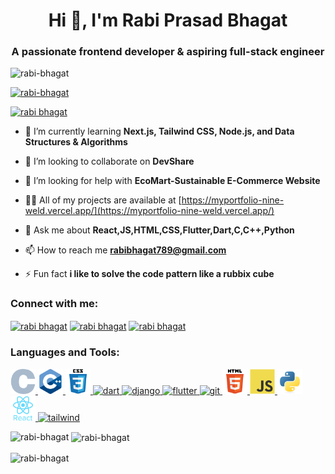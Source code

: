 <h1 align="center">Hi 👋, I'm Rabi Prasad Bhagat</h1>
<h3 align="center">A passionate frontend developer & aspiring full-stack engineer</h3>

<p align="left"> <img src="https://komarev.com/ghpvc/?username=rabi-bhagat&label=Profile%20views&color=0e75b6&style=flat" alt="rabi-bhagat" /> </p>

<p align="left"> <a href="https://github.com/ryo-ma/github-profile-trophy"><img src="https://github-profile-trophy.vercel.app/?username=rabi-bhagat" alt="rabi-bhagat" /></a> </p>

<p align="left"> <a href="https://twitter.com/rabi bhagat" target="blank"><img src="https://img.shields.io/twitter/follow/rabi bhagat?logo=twitter&style=for-the-badge" alt="rabi bhagat" /></a> </p>

- 🌱 I’m currently learning **Next.js, Tailwind CSS, Node.js, and Data Structures & Algorithms**

- 👯 I’m looking to collaborate on **DevShare**

- 🤝 I’m looking for help with **EcoMart-Sustainable E-Commerce Website**

- 👨‍💻 All of my projects are available at [https://myportfolio-nine-weld.vercel.app/](https://myportfolio-nine-weld.vercel.app/)

- 💬 Ask me about **React,JS,HTML,CSS,Flutter,Dart,C,C++,Python**

- 📫 How to reach me **rabibhagat789@gmail.com**

- ⚡ Fun fact **i like to solve the code pattern like a rubbix cube**

<h3 align="left">Connect with me:</h3>
<p align="left">
<a href="https://twitter.com/rabi bhagat" target="blank"><img align="center" src="https://raw.githubusercontent.com/rahuldkjain/github-profile-readme-generator/master/src/images/icons/Social/twitter.svg" alt="rabi bhagat" height="30" width="40" /></a>
<a href="https://linkedin.com/in/rabi bhagat" target="blank"><img align="center" src="https://raw.githubusercontent.com/rahuldkjain/github-profile-readme-generator/master/src/images/icons/Social/linked-in-alt.svg" alt="rabi bhagat" height="30" width="40" /></a>
<a href="https://fb.com/rabi bhagat" target="blank"><img align="center" src="https://raw.githubusercontent.com/rahuldkjain/github-profile-readme-generator/master/src/images/icons/Social/facebook.svg" alt="rabi bhagat" height="30" width="40" /></a>
</p>

<h3 align="left">Languages and Tools:</h3>
<p align="left"> <a href="https://www.cprogramming.com/" target="_blank" rel="noreferrer"> <img src="https://raw.githubusercontent.com/devicons/devicon/master/icons/c/c-original.svg" alt="c" width="40" height="40"/> </a> <a href="https://www.w3schools.com/cpp/" target="_blank" rel="noreferrer"> <img src="https://raw.githubusercontent.com/devicons/devicon/master/icons/cplusplus/cplusplus-original.svg" alt="cplusplus" width="40" height="40"/> </a> <a href="https://www.w3schools.com/css/" target="_blank" rel="noreferrer"> <img src="https://raw.githubusercontent.com/devicons/devicon/master/icons/css3/css3-original-wordmark.svg" alt="css3" width="40" height="40"/> </a> <a href="https://dart.dev" target="_blank" rel="noreferrer"> <img src="https://www.vectorlogo.zone/logos/dartlang/dartlang-icon.svg" alt="dart" width="40" height="40"/> </a> <a href="https://www.djangoproject.com/" target="_blank" rel="noreferrer"> <img src="https://cdn.worldvectorlogo.com/logos/django.svg" alt="django" width="40" height="40"/> </a> <a href="https://flutter.dev" target="_blank" rel="noreferrer"> <img src="https://www.vectorlogo.zone/logos/flutterio/flutterio-icon.svg" alt="flutter" width="40" height="40"/> </a> <a href="https://git-scm.com/" target="_blank" rel="noreferrer"> <img src="https://www.vectorlogo.zone/logos/git-scm/git-scm-icon.svg" alt="git" width="40" height="40"/> </a> <a href="https://www.w3.org/html/" target="_blank" rel="noreferrer"> <img src="https://raw.githubusercontent.com/devicons/devicon/master/icons/html5/html5-original-wordmark.svg" alt="html5" width="40" height="40"/> </a> <a href="https://developer.mozilla.org/en-US/docs/Web/JavaScript" target="_blank" rel="noreferrer"> <img src="https://raw.githubusercontent.com/devicons/devicon/master/icons/javascript/javascript-original.svg" alt="javascript" width="40" height="40"/> </a> <a href="https://www.python.org" target="_blank" rel="noreferrer"> <img src="https://raw.githubusercontent.com/devicons/devicon/master/icons/python/python-original.svg" alt="python" width="40" height="40"/> </a> <a href="https://reactjs.org/" target="_blank" rel="noreferrer"> <img src="https://raw.githubusercontent.com/devicons/devicon/master/icons/react/react-original-wordmark.svg" alt="react" width="40" height="40"/> </a> <a href="https://tailwindcss.com/" target="_blank" rel="noreferrer"> <img src="https://www.vectorlogo.zone/logos/tailwindcss/tailwindcss-icon.svg" alt="tailwind" width="40" height="40"/> </a> </p>

<p><img align="left" src="https://github-readme-stats.vercel.app/api/top-langs?username=rabi-bhagat&show_icons=true&locale=en&layout=compact" alt="rabi-bhagat" /></p>

<p>&nbsp;<img align="center" src="https://github-readme-stats.vercel.app/api?username=rabi-bhagat&show_icons=true&locale=en" alt="rabi-bhagat" /></p>

<p><img align="center" src="https://github-readme-streak-stats.herokuapp.com/?user=rabi-bhagat&" alt="rabi-bhagat" /></p>

##
